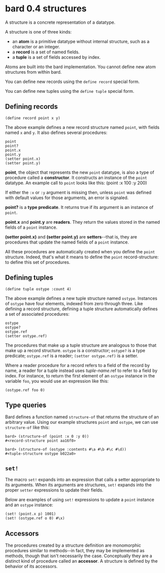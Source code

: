 # bard 0.4 structures

A structure is a concrete representation of a datatype.

A structure is one of three kinds:

- an **atom** is a primitive datatype without internal structure, such as a character or an integer.
- a **record** is a set of named fields.
- a **tuple** is a set of fields accessed by index.

Atoms are built into the bard implementation. You cannot define new atom structures from within bard.

You can define new records using the `define record` special form.

You can define new tuples using the `define tuple` special form.

## Defining records

    (define record point x y)

The above example defines a new record structure named `point`, with fields named `x` and `y`. It also defines several procedures:

    point
    point?
    point.x
    point.y
    (setter point.x)
    (setter point.y)

**point**, the object that represents the new `point` datatype, is also a type of procedure called a **constructor**. It constructs an instance of the `point` datatype. An example call to `point` looks like this:
    (point :x 100 :y 200)

If either the `:x` or `:y` argument is missing then, unless `point` was defined with default values for those arguments, an error is signaled.

**point?** is a **type predicate**. It returns true if its argument is an instance of `point`.

**point.x** and **point.y** are **readers**. They return the values stored in the named fields of a `point` instance.

**(setter point.x)** and **(setter point.y)** are **setters**--that is, they are procedures that update the named fields of a `point` instance.

All these procedures are automatically created when you define the `point` structure. Indeed, that's what it means to define the `point` record-structure: to define this set of procedures.

## Defining tuples

    (define tuple ostype :count 4)

The above example defines a new tuple structure named `ostype`. Instances of `ostype` have four elements, indexed from zero through three. Like defining a record structure, defining a tuple structure automatically defines a set of associated procedures:

    ostype
    ostype?
    ostype.ref
    (setter ostype.ref)

The procedures that make up a tuple structure are analogous to those that make up a record structure. `ostype` is a constructor; `ostype?` is a type predicate; `ostype.ref` is a reader; `(setter ostype.ref)` is a setter.

Where a reader procedure for a record refers to a field of the record by name, a reader for a tuple instead uses *tuple-name*.ref to refer to a field by index. For instance, to return the first element of an `ostype` instance in the variable `foo`, you would use an expression like this:

    (ostype.ref foo 0)

## Type queries

Bard defines a function named `structure-of` that returns the structure of an arbitrary value. Using our example structures `point` and `ostype`, we can use `structure-of` like this:

    bard> (structure-of (point :x 0 :y 0))
    #<record-structure point aa16f0>

    bard> (structure-of (ostype :contents #\a #\b #\c #\d))
    #<tuple-structure ostype b022a0>

## `set!`

The macro `set!` expands into an expression that calls a setter appropriate to its arguments. When its arguments are structures, `set!` expands into the proper `setter` expressions to update their fields.

Below are examples of using `set!` expressions to update a `point` instance and an `ostype` instance:

    (set! (point.x p) 1001)
    (set! (ostype.ref o 0) #\x)


## Accessors

The procedures created by a structure definition are monomorphic procedures similar to methods--in fact, they may be implemented as methods, though that isn't necessarily the case. Conceptually they are a distinct kind of procedure called an **accessor**. A structure is defined by the behavior of its accessors.
